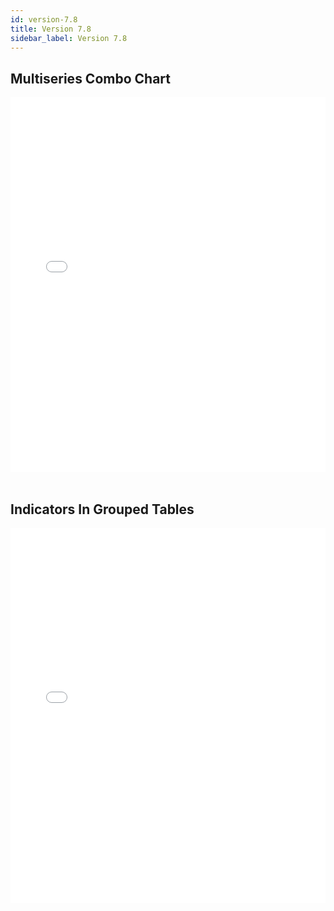```yaml
---
id: version-7.8
title: Version 7.8
sidebar_label: Version 7.8
---
```



## Multiseries Combo Chart

<iframe src="//fast.wistia.net/embed/iframe/hzv52y84mt?videoFoam=true"
allowtransparency="true" frameBorder="0" scrolling="no" className="wistia_embed"
name="wistia_embed" allowFullScreen  width="100%" height="600"></iframe>
<script src="//fast.wistia.net/assets/external/iframe-api-v1.js"></script>

<br />
<br />

## Indicators In Grouped Tables

<iframe src="//fast.wistia.net/embed/iframe/wtmsp0ja18?videoFoam=true"
allowtransparency="true" frameBorder="0" scrolling="no" className="wistia_embed"
name="wistia_embed" allowFullScreen  width="100%" height="600"></iframe>
<script src="//fast.wistia.net/assets/external/iframe-api-v1.js"></script>

<br />
<br />
